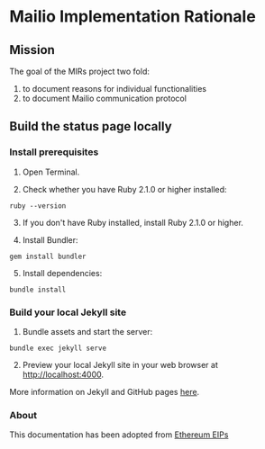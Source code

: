 # Mailio Implementation Rationale

## Mission

The goal of the MIRs project two fold: 
1. to document reasons for individual functionalities 
2. to document Mailio communication protocol 

## Build the status page locally

### Install prerequisites

1. Open Terminal.

2. Check whether you have Ruby 2.1.0 or higher installed:

```
ruby --version
```

3. If you don't have Ruby installed, install Ruby 2.1.0 or higher.

4. Install Bundler:

```
gem install bundler
```

5. Install dependencies:

```
bundle install
```

### Build your local Jekyll site

1. Bundle assets and start the server:

```
bundle exec jekyll serve
```

2. Preview your local Jekyll site in your web browser at [http://localhost:4000](http://localhost:4000).

More information on Jekyll and GitHub pages [here](https://docs.github.com/en/pages/setting-up-a-github-pages-site-with-jekyll).


### About

This documentation has been adopted from [Ethereum EIPs](https://github.com/ethereum/EIPs) 